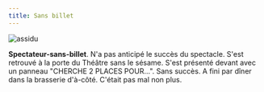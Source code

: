 ```yaml
---
title: Sans billet
---
```


 ![assidu](/content/images/03.png)
 
**Spectateur-sans-billet**. N'a pas anticipé le succès du spectacle. S'est retrouvé à la porte du Théâtre sans le sésame. S'est présenté devant avec un panneau "CHERCHE 2 PLACES POUR...". Sans succès. A fini par dîner dans la brasserie d'à-côté. C'était pas mal non plus. 